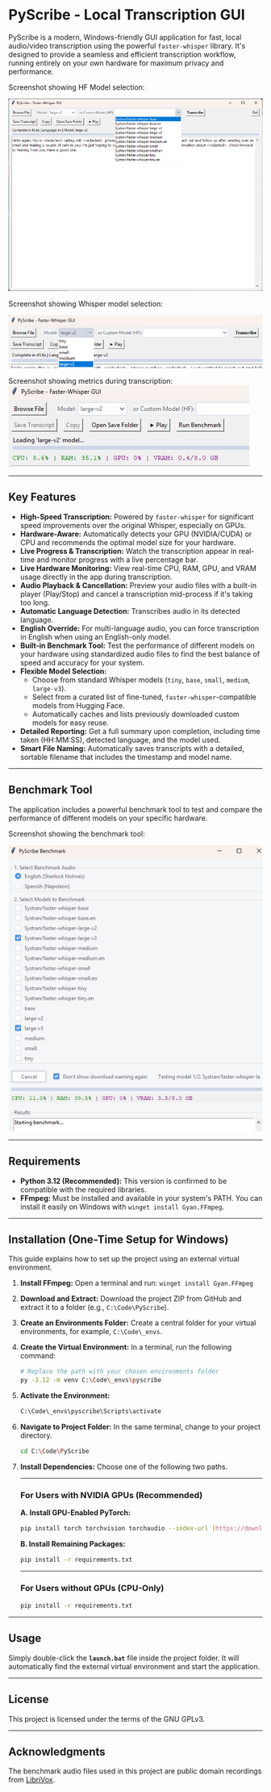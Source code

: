 # PyScribe - Local Transcription GUI

PyScribe is a modern, Windows-friendly GUI application for fast, local audio/video transcription using the powerful `faster-whisper` library. It's designed to provide a seamless and efficient transcription workflow, running entirely on your own hardware for maximum privacy and performance.

Screenshot showing HF Model selection:

![PyScribe HF Model Selection](./images/2025-08-11_09-36-47.png)

Screenshot showing Whisper model selection:

![PyScribe Whisper Model Selection](./images/2025-08-11_09-37-06.png)

Screenshot showing metrics during transcription:
![PyScribe Main Interface](./images/2025-08-15_07-50-06.png)

---

## Key Features

- **High-Speed Transcription:** Powered by `faster-whisper` for significant speed improvements over the original Whisper, especially on GPUs.
- **Hardware-Aware:** Automatically detects your GPU (NVIDIA/CUDA) or CPU and recommends the optimal model size for your hardware.
- **Live Progress & Transcription:** Watch the transcription appear in real-time and monitor progress with a live percentage bar.
- **Live Hardware Monitoring:** View real-time CPU, RAM, GPU, and VRAM usage directly in the app during transcription.
- **Audio Playback & Cancellation:** Preview your audio files with a built-in player (Play/Stop) and cancel a transcription mid-process if it's taking too long.
- **Automatic Language Detection:** Transcribes audio in its detected language.
- **English Override:** For multi-language audio, you can force transcription in English when using an English-only model.
- **Built-in Benchmark Tool:** Test the performance of different models on your hardware using standardized audio files to find the best balance of speed and accuracy for your system.
- **Flexible Model Selection:**
    - Choose from standard Whisper models (`tiny`, `base`, `small`, `medium`, `large-v3`).
    - Select from a curated list of fine-tuned, `faster-whisper`-compatible models from Hugging Face.
    - Automatically caches and lists previously downloaded custom models for easy reuse.
- **Detailed Reporting:** Get a full summary upon completion, including time taken (HH:MM:SS), detected language, and the model used.
- **Smart File Naming:** Automatically saves transcripts with a detailed, sortable filename that includes the timestamp and model name.

---

## Benchmark Tool

The application includes a powerful benchmark tool to test and compare the performance of different models on your specific hardware.

Screenshot showing the benchmark tool:

![PyScribe Benchmark Tool](./images/2025-08-15_07-50-43.png)

---

## Requirements

- **Python 3.12 (Recommended):** This version is confirmed to be compatible with the required libraries.
- **FFmpeg:** Must be installed and available in your system's PATH. You can install it easily on Windows with `winget install Gyan.FFmpeg`.

---

## Installation (One-Time Setup for Windows)

This guide explains how to set up the project using an external virtual environment.

1.  **Install FFmpeg:** Open a terminal and run: `winget install Gyan.FFmpeg`
2.  **Download and Extract:** Download the project ZIP from GitHub and extract it to a folder (e.g., `C:\Code\PyScribe`).
3.  **Create an Environments Folder:** Create a central folder for your virtual environments, for example, `C:\Code\_envs`.
4.  **Create the Virtual Environment:** In a terminal, run the following command:
    ```bash
    # Replace the path with your chosen environments folder
    py -3.12 -m venv C:\Code\_envs\pyscribe
    ```
5.  **Activate the Environment:**
    ```bash
    C:\Code\_envs\pyscribe\Scripts\activate
    ```
6.  **Navigate to Project Folder:** In the same terminal, change to your project directory.
    ```bash
    cd C:\Code\PyScribe
    ```
7.  **Install Dependencies:** Choose one of the following two paths.

    ---
    ### For Users with NVIDIA GPUs (Recommended)

    **A. Install GPU-Enabled PyTorch:**
    ```bash
    pip install torch torchvision torchaudio --index-url [https://download.pytorch.org/whl/cu121](https://download.pytorch.org/whl/cu121)
    ```

    **B. Install Remaining Packages:**
    ```bash
    pip install -r requirements.txt
    ```
    ---
    ### For Users without GPUs (CPU-Only)
    ```bash
    pip install -r requirements.txt
    ```

---

## Usage

Simply double-click the **`launch.bat`** file inside the project folder. It will automatically find the external virtual environment and start the application.

---

## License

This project is licensed under the terms of the GNU GPLv3.

---

## Acknowledgments

The benchmark audio files used in this project are public domain recordings from [LibriVox](https://librivox.org/).
